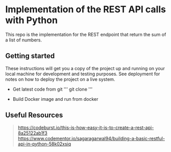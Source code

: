 # Implementation of the REST API calls with Python

This repo is the implementation for the REST endpoint that return the sum of a list of numbers.

## Getting started
These instructions will get you a copy of the project up and running on your local machine for development and testing purposes. See deployment for notes on how to deploy the project on a live system.

- Get latest code from git 
'''
git clone 
'''

- Build Docker image and run from docker 




## Useful Resources
> https://codeburst.io/this-is-how-easy-it-is-to-create-a-rest-api-8a25122ab1f3  
> https://www.codementor.io/sagaragarwal94/building-a-basic-restful-api-in-python-58k02xsiq  

